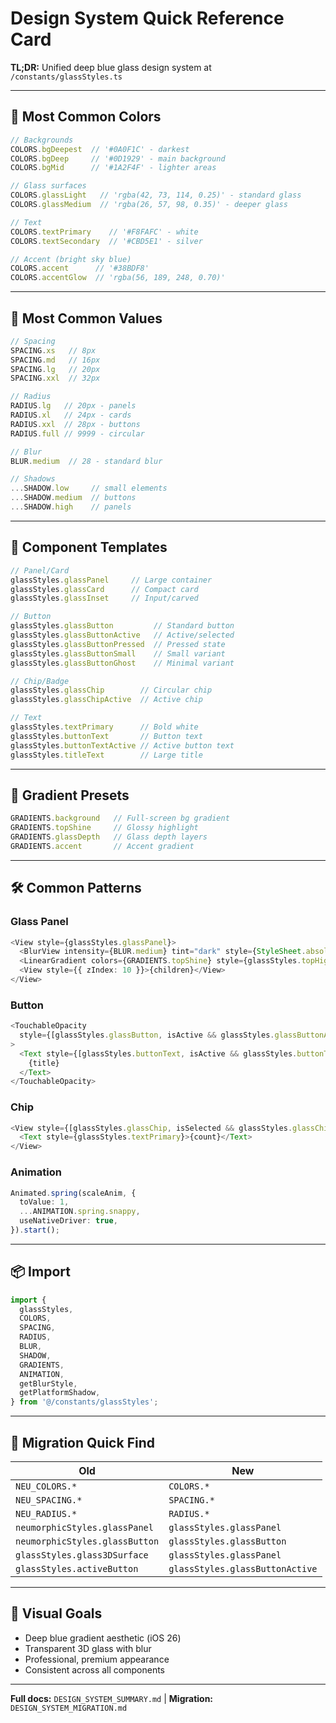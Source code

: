 # Design System Quick Reference Card

**TL;DR:** Unified deep blue glass design system at `/constants/glassStyles.ts`

---

## 🎨 Most Common Colors

```typescript
// Backgrounds
COLORS.bgDeepest  // '#0A0F1C' - darkest
COLORS.bgDeep     // '#0D1929' - main background
COLORS.bgMid      // '#1A2F4F' - lighter areas

// Glass surfaces
COLORS.glassLight   // 'rgba(42, 73, 114, 0.25)' - standard glass
COLORS.glassMedium  // 'rgba(26, 57, 98, 0.35)' - deeper glass

// Text
COLORS.textPrimary    // '#F8FAFC' - white
COLORS.textSecondary  // '#CBD5E1' - silver

// Accent (bright sky blue)
COLORS.accent      // '#38BDF8'
COLORS.accentGlow  // 'rgba(56, 189, 248, 0.70)'
```

---

## 📐 Most Common Values

```typescript
// Spacing
SPACING.xs   // 8px
SPACING.md   // 16px
SPACING.lg   // 20px
SPACING.xxl  // 32px

// Radius
RADIUS.lg   // 20px - panels
RADIUS.xl   // 24px - cards
RADIUS.xxl  // 28px - buttons
RADIUS.full // 9999 - circular

// Blur
BLUR.medium  // 28 - standard blur

// Shadows
...SHADOW.low     // small elements
...SHADOW.medium  // buttons
...SHADOW.high    // panels
```

---

## 🧩 Component Templates

```typescript
// Panel/Card
glassStyles.glassPanel     // Large container
glassStyles.glassCard      // Compact card
glassStyles.glassInset     // Input/carved

// Button
glassStyles.glassButton         // Standard button
glassStyles.glassButtonActive   // Active/selected
glassStyles.glassButtonPressed  // Pressed state
glassStyles.glassButtonSmall    // Small variant
glassStyles.glassButtonGhost    // Minimal variant

// Chip/Badge
glassStyles.glassChip        // Circular chip
glassStyles.glassChipActive  // Active chip

// Text
glassStyles.textPrimary      // Bold white
glassStyles.buttonText       // Button text
glassStyles.buttonTextActive // Active button text
glassStyles.titleText        // Large title
```

---

## 🎨 Gradient Presets

```typescript
GRADIENTS.background   // Full-screen bg gradient
GRADIENTS.topShine     // Glossy highlight
GRADIENTS.glassDepth   // Glass depth layers
GRADIENTS.accent       // Accent gradient
```

---

## 🛠️ Common Patterns

### Glass Panel
```typescript
<View style={glassStyles.glassPanel}>
  <BlurView intensity={BLUR.medium} tint="dark" style={StyleSheet.absoluteFill} />
  <LinearGradient colors={GRADIENTS.topShine} style={glassStyles.topHighlight} />
  <View style={{ zIndex: 10 }}>{children}</View>
</View>
```

### Button
```typescript
<TouchableOpacity
  style={[glassStyles.glassButton, isActive && glassStyles.glassButtonActive]}
>
  <Text style={[glassStyles.buttonText, isActive && glassStyles.buttonTextActive]}>
    {title}
  </Text>
</TouchableOpacity>
```

### Chip
```typescript
<View style={[glassStyles.glassChip, isSelected && glassStyles.glassChipActive]}>
  <Text style={glassStyles.textPrimary}>{count}</Text>
</View>
```

### Animation
```typescript
Animated.spring(scaleAnim, {
  toValue: 1,
  ...ANIMATION.spring.snappy,
  useNativeDriver: true,
}).start();
```

---

## 📦 Import

```typescript
import {
  glassStyles,
  COLORS,
  SPACING,
  RADIUS,
  BLUR,
  SHADOW,
  GRADIENTS,
  ANIMATION,
  getBlurStyle,
  getPlatformShadow,
} from '@/constants/glassStyles';
```

---

## 🔄 Migration Quick Find

| Old | New |
|-----|-----|
| `NEU_COLORS.*` | `COLORS.*` |
| `NEU_SPACING.*` | `SPACING.*` |
| `NEU_RADIUS.*` | `RADIUS.*` |
| `neumorphicStyles.glassPanel` | `glassStyles.glassPanel` |
| `neumorphicStyles.glassButton` | `glassStyles.glassButton` |
| `glassStyles.glass3DSurface` | `glassStyles.glassPanel` |
| `glassStyles.activeButton` | `glassStyles.glassButtonActive` |

---

## 🎯 Visual Goals

- Deep blue gradient aesthetic (iOS 26)
- Transparent 3D glass with blur
- Professional, premium appearance
- Consistent across all components

---

**Full docs:** `DESIGN_SYSTEM_SUMMARY.md` | **Migration:** `DESIGN_SYSTEM_MIGRATION.md`
